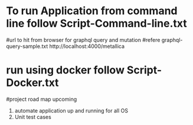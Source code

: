 # To run Application from command line follow Script-Command-line.txt 

#url to hit from browser for graphql query and mutation 
#refere graphql-query-sample.txt
http://localhost:4000/metallica

 
# run using docker follow  Script-Docker.txt 

#project road map upcoming 
1. automate application up and running for all OS 
2. Unit test cases 






